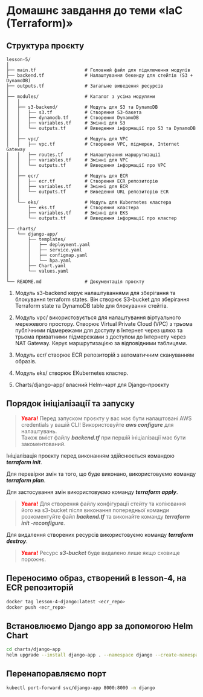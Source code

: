 # Домашнє завдання до теми «IaC (Terraform)»

## Структура проєкту

    lesson-5/
    │
    ├── main.tf                  # Головний файл для підключення модулів
    ├── backend.tf               # Налаштування бекенду для стейтів (S3 + DynamoDB)
    ├── outputs.tf               # Загальне виведення ресурсів
    │
    ├── modules/                 # Каталог з усіма модулями
    │   │
    │   ├── s3-backend/          # Модуль для S3 та DynamoDB
    │   │   ├── s3.tf            # Створення S3-бакета
    │   │   ├── dynamodb.tf      # Створення DynamoDB
    │   │   ├── variables.tf     # Змінні для S3
    │   │   └── outputs.tf       # Виведення інформації про S3 та DynamoDB
    │   │
    │   ├── vpc/                 # Модуль для VPC
    │   │   ├── vpc.tf           # Створення VPC, підмереж, Internet Gateway
    │   │   ├── routes.tf        # Налаштування маршрутизації
    │   │   ├── variables.tf     # Змінні для VPC
    │   │   └── outputs.tf       # Виведення інформації про VPC
    │   │
    │   ├── ecr/                 # Модуль для ECR
    │   │   ├── ecr.tf           # Створення ECR репозиторію
    │   │   ├── variables.tf     # Змінні для ECR
    │   │   └── outputs.tf       # Виведення URL репозиторію ECR
    │   │
    │   └── eks/                 # Модуль для Kubernetes кластера
    │       ├── eks.tf           # Створення кластера
    │       ├── variables.tf     # Змінні для EKS
    │       └── outputs.tf       # Виведення інформації про кластер
    │
    ├── charts/
    │   └── django-app/
    │       ├── templates/
    │       │   ├── deployment.yaml
    │       │   ├── service.yaml
    │       │   ├── configmap.yaml
    │       │   └── hpa.yaml
    │       ├── Chart.yaml
    │       └── values.yaml
    │
    └── README.md                # Документація проєкту

1. Модуль s3-backend керує налаштуваннями для зберігання та блокування terraform states. Він створює S3-bucket для зберігання Terraform state та DynamoDB table для блокування стейтів.

2. Модуль vpc/ використовується для налаштування віртуального мережевого простору. Створює Virtual Private Cloud (VPC) з трьома публічними підмережами для доступу в Інтернет через шлюз та трьома приватними підмережами з доступом до Інтернету через NAT Gateway. Керує маршрутизацією за відповідними таблицями.

3. Модуль ecr/ створює ECR репозиторій з автоматичним скануванням образів.

4. Модуль eks/ створює EKubernetes кластер.

5. Charts/django-app/ власний Helm-чарт для Django-проєкту

## Порядок ініціалізації та запуску

> <span><span style="color: red"><b>Увага!</b></span> Перед запуском проєкту у вас має бути налаштовані AWS credentials у вашій CLI! Використовуйте <b><i>aws configure</i></b> для налаштувань.</span>  
> <span>Також вміст файлу <b><i>backend.tf</i></b> при першій ініціалізації має бути закоментований.</span>

<p>Ініціалізація проєкту перед виконанням здійснюється командою <b><i>terraform init</i></b>.</p>
<p>Для перевірки змін та того, що буде виконано, використовуємо команду <b><i>terraform plan</i></b>.</p>

<p>Для застосування змін використовуємо команду <b><i>terraform apply</i></b>.</p>

> <span><span style="color: red"><b>Увага!</b></span> Для створення файлу конфігурації стейту та копіювання його на s3-bucket після виконання попередньої команди розкоментуйте файл <b><i>backend.tf</i></b> та виконайте команду <b><i>terraform init -reconfigure</i></b>.</span>

<p>Для видалення створених ресурсів використовуємо команду <b><i>terraform destroy</i></b>.</p>

> <span><span style="color: red"><b>Увага!</b></span> Ресурс <b><i>s3-bucket</i></b> буде видалено лише якщо сховище порожнє.</span>

## Переносимо образ, створений в lesson-4, на ECR репозиторій

```bash
docker tag lesson-4-django:latest <ecr_repo>
docker push <ecr_repo>
```

## Встановлюємо Django app за допомогою Helm Chart

```bash
cd charts/django-app
helm upgrade --install django-app . --namespace django --create-namespace
```

## Перенапоравляємо порт

```bash
kubectl port-forward svc/django-app 8000:8000 -n django
```
